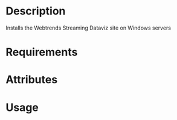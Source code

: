 Description
===========
Installs the Webtrends Streaming Dataviz site on Windows servers

Requirements
============

Attributes
==========

Usage
=====

